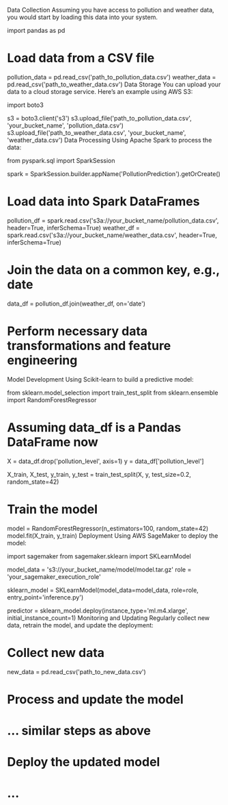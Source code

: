 Data Collection
Assuming you have access to pollution and weather data, you would start by loading this data into your system.


import pandas as pd

# Load data from a CSV file
pollution_data = pd.read_csv('path_to_pollution_data.csv')
weather_data = pd.read_csv('path_to_weather_data.csv')
Data Storage
You can upload your data to a cloud storage service. Here’s an example using AWS S3:


import boto3

s3 = boto3.client('s3')
s3.upload_file('path_to_pollution_data.csv', 'your_bucket_name', 'pollution_data.csv')
s3.upload_file('path_to_weather_data.csv', 'your_bucket_name', 'weather_data.csv')
Data Processing
Using Apache Spark to process the data:


from pyspark.sql import SparkSession

spark = SparkSession.builder.appName('PollutionPrediction').getOrCreate()

# Load data into Spark DataFrames
pollution_df = spark.read.csv('s3a://your_bucket_name/pollution_data.csv', header=True, inferSchema=True)
weather_df = spark.read.csv('s3a://your_bucket_name/weather_data.csv', header=True, inferSchema=True)

# Join the data on a common key, e.g., date
data_df = pollution_df.join(weather_df, on='date')

# Perform necessary data transformations and feature engineering
Model Development
Using Scikit-learn to build a predictive model:



from sklearn.model_selection import train_test_split
from sklearn.ensemble import RandomForestRegressor

# Assuming data_df is a Pandas DataFrame now
X = data_df.drop('pollution_level', axis=1)
y = data_df['pollution_level']

X_train, X_test, y_train, y_test = train_test_split(X, y, test_size=0.2, random_state=42)

# Train the model
model = RandomForestRegressor(n_estimators=100, random_state=42)
model.fit(X_train, y_train)
Deployment
Using AWS SageMaker to deploy the model:

import sagemaker
from sagemaker.sklearn import SKLearnModel

model_data = 's3://your_bucket_name/model/model.tar.gz'
role = 'your_sagemaker_execution_role'

sklearn_model = SKLearnModel(model_data=model_data, role=role, entry_point='inference.py')

predictor = sklearn_model.deploy(instance_type='ml.m4.xlarge', initial_instance_count=1)
Monitoring and Updating
Regularly collect new data, retrain the model, and update the deployment:

# Collect new data
new_data = pd.read_csv('path_to_new_data.csv')

# Process and update the model
# ... similar steps as above

# Deploy the updated model
# ...
